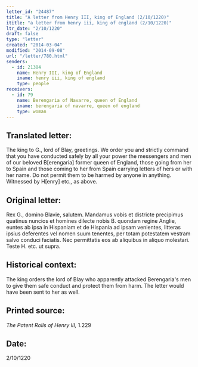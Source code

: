 ```yaml
---
letter_id: "24487"
title: "A letter from Henry III, king of England (2/10/1220)"
ititle: "a letter from henry iii, king of england (2/10/1220)"
ltr_date: "2/10/1220"
draft: false
type: "letter"
created: "2014-03-04"
modified: "2014-09-08"
url: "/letter/780.html"
senders:
  - id: 21384
    name: Henry III, king of England
    iname: henry iii, king of england
    type: people
receivers:
  - id: 79
    name: Berengaria of Navarre, queen of England
    iname: berengaria of navarre, queen of england
    type: woman
---
```

<h2> Translated letter:</h2>The king to G., lord of Blay, greetings.  We order you and strictly command that you have conducted safely by all your power the messengers and men of our beloved B[erengaria] former queen of England, those going from her to Spain and those coming to her from Spain carrying letters of hers or with her name.  Do not permit them to be harmed by anyone in anything.
Witnessed by H[enry] etc., as above.
<h2 class="mt-4"> Original letter:</h2>Rex G., domino Blavie, salutem.  Mandamus vobis et districte precipimus quatinus nuncios et homines dilecte nobis B. quondam regine Anglie, euntes ab ipsa in Hispaniam et de Hispania ad ipsam venientes, litteras ipsius deferentes vel nomen suum tenentes, per totam potestatem vestram salvo conduci faciatis.  Nec permittatis eos ab aliquibus in aliquo molestari.  Teste H. etc. ut supra.
<h2 class="mt-4"> Historical context:</h2>The king orders the lord of Blay who apparently attacked Berengaria's men to give them safe conduct and protect them from harm.  The letter would have been sent to her as well.
<h2 class="mt-4"> Printed source:</h2><p><em>The Patent Rolls of Henry III,</em> 1.229</p><h2 class="mt-4"> Date:</h2>2/10/1220